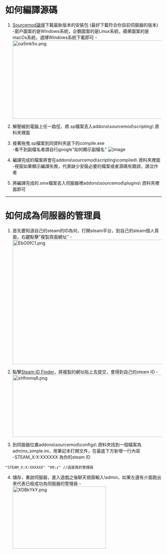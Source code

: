 # 如何編譯源碼
1. [Sourcemod論壇](https://www.sourcemod.net/downloads.php?branch=stable)下載最新版本的安裝包 (最好下載符合你目前伺服器的版本)<br/>
-窗戶圖案的是Windows系統，企鵝圖案的是Linux系統，蘋果圖案的是macOs系統，選擇Windows系統下載即可
-<img src="https://i.imgur.com/oa5mk5o.png" alt="oa5mk5o.png" width="1100" height = "252">

2. 解壓縮到電腦上任一路徑，將.sp檔案丟入addons\sourcemod\scripting\ 資料夾裡面<br/>
3. 接著拖曳.sp檔案到同資料夾底下的compile.exe<br/>
-看不到副檔名者請自行google"如何顯示副檔名"
![image](https://i.imgur.com/PrWaypt.gif)

4. 編譯完成的檔案將會在addons\sourcemod\scripting\compiled\ 資料夾裡面<br/>
-視窗如果顯示編譯失敗，代表缺少安裝必要的檔案或者源碼有錯誤，請洽作者
5. 將編譯完成的.smx檔案丟入伺服器裡addons\sourcemod\plugins\ 資料夾裡面即可<br/>
- - - -
# 如何成為伺服器的管理員
1. 首先要知道自己的steam的ID為何，打開steam平台，到自己的steam個人頁面，右鍵點擊"複製頁面網址"
-<img src="https://i.imgur.com/EbO0fC1.png" alt="EbO0fC1.png" width="1100" height = "400">

2. 點擊[Steam ID Finder](https://steamid.xyz/)，將複製的網址貼上去提交，會得到自己的steam ID
-<img src="https://i.imgur.com/xHfmmq6.png" alt="xHfmmq6.png" width="600" height = "200">

3. 到伺服器位置addons\sourcemod\configs\ 資料夾找到一個檔案為admins_simple.ini，用筆記本打開文件，在最底下方新增一行內容<br/>
-STEAM_X:X:XXXXXX 為你的steam ID
```
"STEAM_X:X:XXXXXX" "99:z" //這是我的管理員
```
4. 儲存，重啟伺服器，進入遊戲之後聊天視窗輸入!admin，如果左邊有介面跑出來代表已經成功為伺服器的管理員
-<img src="https://i.imgur.com/XDBkYkY.png" alt="XDBkYkY.png" width="300" height = "200">